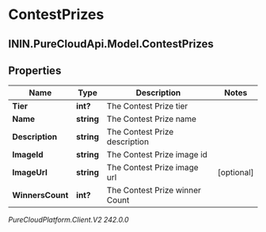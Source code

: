 # ContestPrizes

## ININ.PureCloudApi.Model.ContestPrizes

## Properties

|Name | Type | Description | Notes|
|------------ | ------------- | ------------- | -------------|
| **Tier** | **int?** | The Contest Prize tier | |
| **Name** | **string** | The Contest Prize name | |
| **Description** | **string** | The Contest Prize description | |
| **ImageId** | **string** | The Contest Prize image id | |
| **ImageUrl** | **string** | The Contest Prize image url | [optional] |
| **WinnersCount** | **int?** | The Contest Prize winner Count | |



_PureCloudPlatform.Client.V2 242.0.0_

